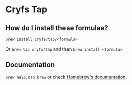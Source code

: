 # Cryfs Tap

## How do I install these formulae?

`brew install cryfs/tap/<formula>`

Or `brew tap cryfs/tap` and then `brew install <formula>`.

## Documentation

`brew help`, `man brew` or check [Homebrew's documentation](https://docs.brew.sh).
